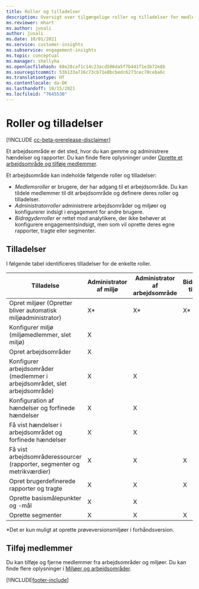 ```yaml
---
title: Roller og tilladelser
description: Oversigt over tilgængelige roller og tilladelser for medlemmer af arbejdsområdet.
ms.reviewer: mhart
ms.author: jusali
author: jusali
ms.date: 10/01/2021
ms.service: customer-insights
ms.subservice: engagement-insights
ms.topic: conceptual
ms.manager: shellyha
ms.openlocfilehash: 68e28caf1c14c23acd506da5f7b441f1e3b72e8b
ms.sourcegitcommit: 53b133a716c73cb71e8bcbedc6273cec70ceba6c
ms.translationtype: HT
ms.contentlocale: da-DK
ms.lasthandoff: 10/15/2021
ms.locfileid: "7645530"
---
```

# <a name="roles-and-permissions"></a>Roller og tilladelser

[!INCLUDE [cc-beta-prerelease-disclaimer](includes/cc-beta-prerelease-disclaimer.md)]

Et arbejdsområde er det sted, hvor du kan gemme og administrere hændelser og rapporter. Du kan finde flere oplysninger under [Oprette et arbejdsområde og tilføje medlemmer](create-workspace.md). 

Et arbejdsområde kan indeholde følgende roller og tilladelser:

- *Medlemsroller* er brugere, der har adgang til et arbejdsområde. Du kan tildele medlemmer til dit arbejdsområde og definere deres roller og tilladelser. 
- *Administratorroller* administrere arbejdsområder og miljøer og konfigurerer indsigt i engagement for andre brugere. 
- *Bidragyderroller* er rettet mod analytikere, der ikke behøver at konfigurere engagementsindsigt, men som vil oprette deres egne rapporter, tragte eller segmenter.

## <a name="permissions"></a>Tilladelser
  
I følgende tabel identificeres tilladelser for de enkelte roller. 

| Tilladelse | Administrator af miljø | Administrator af arbejdsområde | Bidragyder til miljø | Arbejdsområde til bidragsyder | 
|--|--|--|--|--|
| Opret miljøer (Opretter bliver automatisk miljøadministrator) | X* | X* | X* | X* |  
| Konfigurer miljø (miljømedlemmer, slet miljø) | X |  |  |  |  
| Opret arbejdsområder | X |  |  |  |  
| Konfigurer arbejdsområder (medlemmer i arbejdsområdet, slet arbejdsområde) | X | X |  |  |  
| Konfiguration af hændelser og forfinede hændelser | X | X | |  |  
| Få vist hændelser i arbejdsområdet og forfinede hændelser | X | X | |  |  
| Få vist arbejdsområderessourcer (rapporter, segmenter og metrikværdier)| X | X | X | X |  
| Opret brugerdefinerede rapporter og tragte | X | X | X | X |  
| Oprette basismålepunkter og -mål| X | X |  |  |  
| Oprette segmenter| X | X | X | X |  

*Det er kun muligt at oprette prøveversionsmiljøer i forhåndsversion. 

## <a name="add-members"></a>Tilføj medlemmer

Du kan tilføje og fjerne medlemmer fra arbejdsområder og miljøer. Du kan finde flere oplysninger i [Miljøer og arbejdsområder](manage-environments-workspaces.md).


[!INCLUDE[footer-include](../includes/footer-banner.md)]
